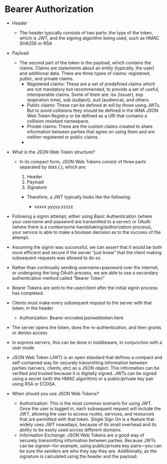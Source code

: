 # Bearer Authorization

  - Header
    - The header typically consists of two parts: the type of the token, which is JWT, and the signing algorithm being used, such as HMAC SHA256 or RSA
  - Payload
    - The second part of the token is the payload, which contains the claims. Claims are statements about an entity (typically, the user) and additional data. There are three types of claims: registered, public, and private claims.
      - Registered claims: These are a set of predefined claims which are not mandatory but recommended, to provide a set of useful, interoperable claims. Some of them are: iss (issuer), exp (expiration time), sub (subject), aud (audience), and others.
      - Public claims: These can be defined at will by those using JWTs. But to avoid collisions they should be defined in the IANA JSON Web Token Registry or be defined as a URI that contains a collision resistant namespace.
      - Private claims: These are the custom claims created to share information between parties that agree on using them and are neither registered or public claims.
      - 
  - What is the JSON Web Token structure?
    - In its compact form, JSON Web Tokens consist of three parts separated by dots (.), which are:

      1. Header
      1. Payload
      1. Signature
      - Therefore, a JWT typically looks like the following.

        - xxxxx.yyyyy.zzzzz

  - Following a signin attempt, either using Basic Authentication (where your username and password are transmitted to a server) or OAuth (where there is a cumbersome handshaking/authorization process), your service is able to make a boolean decision as to the success of the attempt.
  - Assuming the signin was successful, we can assert that it would be both more efficient and secure if the server “just knew” that the client making subsequent requests was allowed to do so.
  - Rather than continually sending username+password over the internet, or undergoing the long OAuth process, we are able to use a secondary authentication method called “Bearer Token”
  - Bearer Tokens are sent to the user/client after the initial signin process has completed.
  - Clients must make every subsequent request to the server with that token, in the header
    - Authorization: Bearer encoded.jsonwebtoken.here
  - The server opens the token, does the re-authentication, and then grants or denies access
  - In express servers, this can be done in middleware, in conjunction with a user mode
  - JSON Web Token (JWT) is an open standard that defines a compact and self-contained way for securely transmitting information between parties (servers, clients, etc) as a JSON object. This information can be verified and trusted because it is digitally signed. JWTs can be signed using a secret (with the HMAC algorithm) or a public/private key pair using RSA or ECDSA.
  - When should you use JSON Web Tokens?
    - Authorization: This is the most common scenario for using JWT. Once the user is logged in, each subsequent request will include the JWT, allowing the user to access routes, services, and resources that are permitted with that token. Single Sign On is a feature that widely uses JWT nowadays, because of its small overhead and its ability to be easily used across different domains.
    - Information Exchange: JSON Web Tokens are a good way of securely transmitting information between parties. Because JWTs can be signed—for example, using public/private key pairs—you can be sure the senders are who they say they are. Additionally, as the signature is calculated using the header and the payload.
